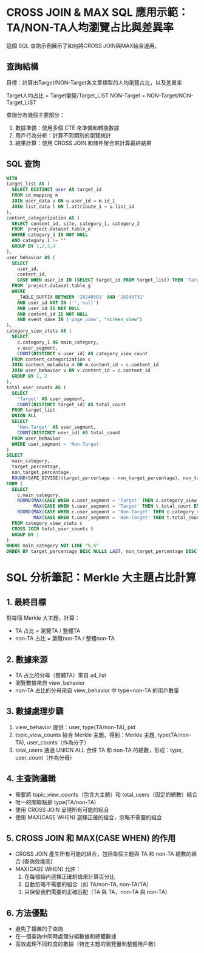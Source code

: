 # CROSS JOIN & MAX SQL 應用示範：TA/NON-TA人均瀏覽占比與差異率

這個 SQL 查詢示例展示了如何將CROSS JOIN與MAX結合運用。

## 查詢結構

目標：計算出Target/NON-Target各文章類型的人均瀏覽占比，以及差異率

Target人均占比 = Target瀏覽/Target_LIST
NON-Target = NON-Target/NON-Target_LIST



查詢分為幾個主要部分：

1. 數據準備：使用多個 CTE 來準備和轉換數據
2. 用戶行為分析：計算不同類別的瀏覽統計
3. 結果計算：使用 CROSS JOIN 和條件聚合來計算最終結果

## SQL 查詢

```sql
WITH 
target_list AS (
  SELECT DISTINCT user AS target_id
  FROM id_mapping m
  JOIN user_data u ON u.user_id = m.id_1
  JOIN list_data l ON l.attribute_1 = u.list_id
),
content_categorization AS (
  SELECT content_id, site, category_1, category_2 
  FROM `project.dataset.table_e` 
  WHERE category_1 IS NOT NULL
  AND category_1 != ""
  GROUP BY 1,2,3,4
),
user_behavior AS (
  SELECT
    user_id,
    content_id,
    CASE WHEN user_id IN (SELECT target_id FROM target_list) THEN 'Target' ELSE 'Non-Target' END AS user_segment
  FROM `project.dataset.table_g`
  WHERE
    _TABLE_SUFFIX BETWEEN '20240501' AND '20240731'
    AND user_id NOT IN ('','null')
    AND user_id IS NOT NULL
    AND content_id IS NOT NULL
    AND event_name IN ('page_view', "screen_view")
),
category_view_stats AS (  
  SELECT 
    c.category_1 AS main_category,
    v.user_segment,
    COUNT(DISTINCT v.user_id) AS category_view_count
  FROM content_categorization c
  JOIN content_metadata m ON m.content_id = c.content_id
  JOIN user_behavior v ON v.content_id = c.content_id
  GROUP BY 1, 2
),
total_user_counts AS (
  SELECT
    'Target' AS user_segment,
    COUNT(DISTINCT target_id) AS total_count
  FROM target_list
  UNION ALL
  SELECT
    'Non-Target' AS user_segment,
    COUNT(DISTINCT user_id) AS total_count
  FROM user_behavior
  WHERE user_segment = 'Non-Target'
)
SELECT
  main_category, 
  target_percentage, 
  non_target_percentage,
  ROUND(SAFE_DIVIDE((target_percentage - non_target_percentage), non_target_percentage), 2) AS percentage_difference
FROM (
  SELECT 
    c.main_category,
    ROUND(MAX(CASE WHEN c.user_segment = 'Target' THEN c.category_view_count END) / 
          MAX(CASE WHEN t.user_segment = 'Target' THEN t.total_count END), 4) AS target_percentage,
    ROUND(MAX(CASE WHEN c.user_segment = 'Non-Target' THEN c.category_view_count END) / 
          MAX(CASE WHEN t.user_segment = 'Non-Target' THEN t.total_count END), 4) AS non_target_percentage
  FROM category_view_stats c
  CROSS JOIN total_user_counts t
  GROUP BY 1
)
WHERE main_category NOT LIKE "%,%"
ORDER BY target_percentage DESC NULLS LAST, non_target_percentage DESC NULLS LAST
```


# SQL 分析筆記：Merkle 大主題占比計算

## 1. 最終目標
對每個 Merkle 大主題，計算：
- TA 占比 = 瀏覽TA / 整體TA 
- non-TA 占比 = 瀏覽non-TA / 整體non-TA

## 2. 數據來源
- TA 占比的分母（整體TA）來自 ad_list
- 瀏覽數據來自 view_behavior
- non-TA 占比的分母來自 view_behavior 中 type=non-TA 的用戶數量

## 3. 數據處理步驟
1. view_behavior 提供：user, type(TA/non-TA), pid
2. topic_view_counts 結合 Merkle 主題，得到：Merkle 主題, type(TA/non-TA), user_counts（作為分子）
3. total_users 通過 UNION ALL 合併 TA 和 non-TA 的總數，形成：type, user_count（作為分母）

## 4. 主查詢邏輯
- 需要將 topic_view_counts（包含大主題）和 total_users（固定的總數）結合
- 唯一的關聯點是 type(TA/non-TA)
- 使用 CROSS JOIN 呈現所有可能的組合
- 使用 MAX(CASE WHEN) 選擇正確的組合，忽略不需要的組合

## 5. CROSS JOIN 和 MAX(CASE WHEN) 的作用
- CROSS JOIN 產生所有可能的組合，包括每個主題與 TA 和 non-TA 總數的組合 (查詢效能高)
- MAX(CASE WHEN) 允許：
  1. 在每個組內選擇正確的值來計算百分比
  2. 自動忽略不需要的組合（如 TA/non-TA, non-TA/TA）
  3. 只保留我們需要的正確匹配（TA 與 TA，non-TA 與 non-TA）

## 6. 方法優點
- 避免了複雜的子查詢
- 在一個查詢中同時處理分組數據和總體數據
- 高效處理不同粒度的數據（特定主題的瀏覽量和整體用戶數）